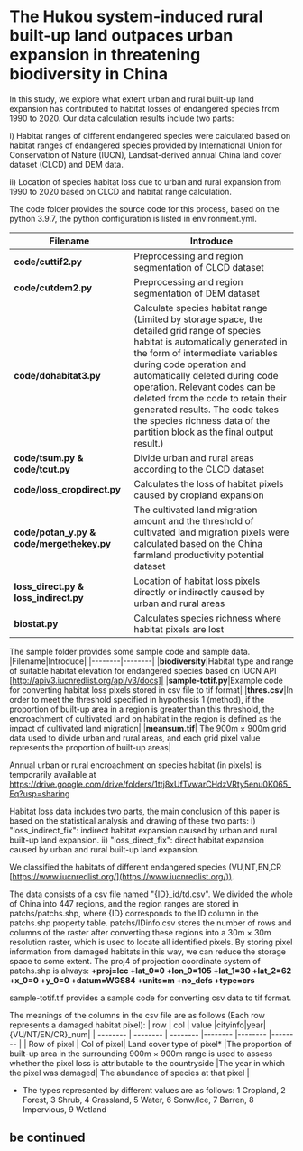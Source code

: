 # The Hukou system-induced rural built-up land outpaces urban expansion in  threatening biodiversity in China

In this study, we explore what extent urban and rural built-up land expansion has contributed to habitat losses of endangered species from 1990 to 2020. Our data calculation results include two parts: 

i) Habitat ranges of different endangered species were calculated based on habitat ranges of endangered species provided by International Union for Conservation of Nature (IUCN), Landsat-derived annual China land cover dataset (CLCD) and DEM data. 

ii) Location of species habitat loss due to urban and rural expansion from 1990 to 2020 based on CLCD and habitat range calculation.

The code folder provides the source code for this process, based on the python 3.9.7, the python configuration is listed in environment.yml.

|Filename|Introduce|
|--------|--------|
|**code/cuttif2.py** | Preprocessing and region segmentation of CLCD dataset|
|**code/cutdem2.py** | Preprocessing and region segmentation of DEM dataset |
|**code/dohabitat3.py**|Calculate species habitat range (Limited by storage space, the detailed grid range of species habitat is automatically generated in the form of intermediate variables during code operation and automatically deleted during code operation. Relevant codes can be deleted from the code to retain their generated results. The code takes the species richness data of the partition block as the final output result.)|
|**code/tsum.py & code/tcut.py**|Divide urban and rural areas according to the CLCD dataset|
|**code/loss_cropdirect.py**|Calculates the loss of habitat pixels caused by cropland expansion|
|**code/potan_y.py & code/mergethekey.py**|The cultivated land migration amount and the threshold of cultivated land migration pixels were calculated based on the China farmland productivity potential dataset|
|**loss_direct.py & loss_indirect.py**|Location of habitat loss pixels directly or indirectly caused by urban and rural areas|
|**biostat.py**|Calculates species richness where habitat pixels are lost|

The sample folder provides some sample code and sample data.
|Filename|Introduce|
|--------|--------|
|**biodiversity**|Habitat type and range of suitable habitat elevation for endangered species based on IUCN API [http://apiv3.iucnredlist.org/api/v3/docs]|
|**sample-totif.py**|Example code for converting habitat loss pixels stored in csv file to tif format|
|**thres.csv**|In order to meet the threshold specified in hypothesis 1 (method), if the proportion of built-up area in a region is greater than this threshold, the encroachment of cultivated land on habitat in the region is defined as the impact of cultivated land migration|
|**meansum.tif**| The 900m × 900m grid data used to divide urban and rural areas, and each grid pixel value represents the proportion of built-up areas|


Annual urban or rural encroachment on species habitat (in pixels) is temporarily available at
https://drive.google.com/drive/folders/1ttj8xUfTvwarCHdzVRty5enu0K065_Eq?usp=sharing

Habitat loss data includes two parts, the main conclusion of this paper is based on the statistical analysis and drawing of these two parts:
i) "loss_indirect_fix": indirect habitat expansion caused by urban and rural built-up land expansion.
ii) "loss_direct_fix": direct habitat expansion caused by urban and rural built-up land expansion.

We classified the habitats of different endangered species (VU,NT,EN,CR [https://www.iucnredlist.org/](https://www.iucnredlist.org/)).

The data consists of a csv file named "{ID}_id/td.csv". 
We divided the whole of China into 447 regions, and the region ranges are stored in patchs/patchs.shp, where {ID} corresponds to the ID column in the patchs.shp property table.
patchs/IDinfo.csv stores the number of rows and columns of the raster after converting these regions into a 30m × 30m resolution raster, which is used to locate all identified pixels.
By storing pixel information from damaged habitats in this way, we can reduce the storage space to some extent.
The proj4 of projection coordinate system of patchs.shp is always: **+proj=lcc +lat_0=0 +lon_0=105 +lat_1=30 +lat_2=62 +x_0=0 +y_0=0 +datum=WGS84 +units=m +no_defs +type=crs**

sample-totif.tif provides a sample code for converting csv data to tif format.

The meanings of the columns in the csv file are as follows (Each row represents a damaged habitat pixel):
| row     | col     | value   |cityinfo|year|{VU/NT/EN/CR}_num|
| -------- | -------- | -------- |-------- |-------- |-------- |
| Row of pixel | Col of pixel| Land cover type of pixel* |The proportion of built-up area in the surrounding 900m × 900m range is used to assess whether the pixel loss is attributable to the countryside |The year in which the pixel was damaged| The abundance of species at that pixel |

* The types represented by different values are as follows:
1 Cropland,
2 Forest,
3 Shrub, 
4 Grassland,
5 Water,
6 Sonw/Ice, 
7 Barren, 
8 Impervious,
9 Wetland






## be continued
